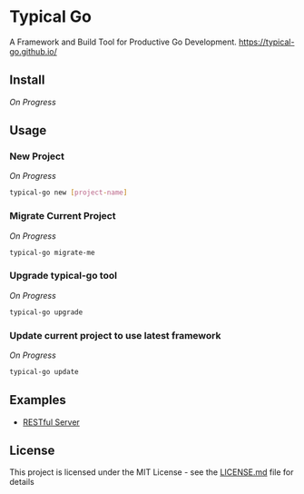 # Typical Go

A Framework and Build Tool for Productive Go Development. <https://typical-go.github.io/>

## Install

*On Progress*

## Usage

### New Project

*On Progress*

```bash
typical-go new [project-name]
```

### Migrate Current Project

*On Progress*

```bash
typical-go migrate-me
```

### Upgrade typical-go tool

*On Progress*

```bash
typical-go upgrade
```

### Update current project to use latest framework

*On Progress*

```bash
typical-go update
```

## Examples

- [RESTful Server](https://github.com/typical-go/typical-rest-server)


## License

This project is licensed under the MIT License - see the [LICENSE.md](LICENSE.md) file for details




